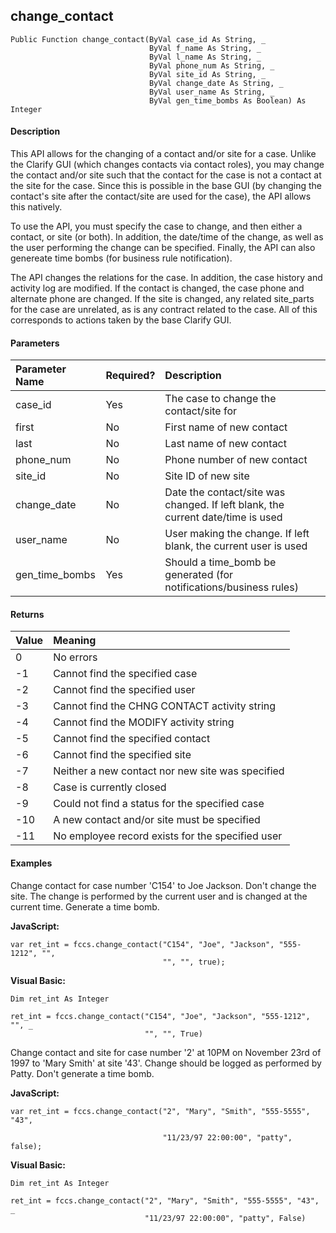 change_contact
--------------

```
Public Function change_contact(ByVal case_id As String, _
                               ByVal f_name As String, _
                               ByVal l_name As String, _
                               ByVal phone_num As String, _
                               ByVal site_id As String, _
                               ByVal change_date As String, _
                               ByVal user_name As String, _
                               ByVal gen_time_bombs As Boolean) As Integer
```

#### Description

This API allows for the changing of a contact and/or site for a case. Unlike the Clarify GUI (which changes contacts via contact roles), you may change the contact and/or site such that the contact for the case is not a contact at the site for the case. Since this is possible in the base GUI (by changing the contact's site after the contact/site are used for the case), the API allows this natively.

To use the API, you must specify the case to change, and then either a contact, or site (or both). In addition, the date/time of the change, as well as the user performing the change can be specified. Finally, the API can also genereate time bombs (for business rule notification).

The API changes the relations for the case. In addition, the case history and activity log are modified. If the contact is changed, the case phone and alternate phone are changed. If the site is changed, any related site_parts for the case are unrelated, as is any contract related to the case. All of this corresponds to actions taken by the base Clarify GUI.

#### Parameters

| Parameter Name | Required? | Description |
|:--- |:--- |:--- |
| case_id | Yes | The case to change the contact/site for |
| first | No | First name of new contact |
| last | No | Last name of new contact |
| phone_num | No | Phone number of new contact |
| site_id | No | Site ID of new site |
| change_date | No | Date the contact/site was changed. If left blank, the current date/time is used |
| user_name | No | User making the change. If left blank, the current user is used |
| gen_time_bombs | Yes | Should a time_bomb be generated (for notifications/business rules) |

#### Returns

| Value | Meaning |
|:--- |:--- |
| 0 | No errors |
| -1 | Cannot find the specified case |
| -2 | Cannot find the specified user |
| -3 | Cannot find the CHNG CONTACT activity string |
| -4 | Cannot find the MODIFY activity string |
| -5 | Cannot find the specified contact |
| -6 | Cannot find the specified site |
| -7 | Neither a new contact nor new site was specified |
| -8 | Case is currently closed |
| -9 | Could not find a status for the specified case |
| -10 | A new contact and/or site must be specified |
| -11 | No employee record exists for the specified user |

#### Examples

Change contact for case number 'C154' to Joe Jackson. Don't change the site. The change is performed by the current user and is changed at the current time. Generate a time bomb.

**JavaScript:**
```
var ret_int = fccs.change_contact("C154", "Joe", "Jackson", "555-1212", "",
                                  "", "", true);
```

**Visual Basic:**
```
Dim ret_int As Integer

ret_int = fccs.change_contact("C154", "Joe", "Jackson", "555-1212", "", _
                              "", "", True)
```

Change contact and site for case number '2' at 10PM on November 23rd of 1997 to 'Mary Smith' at site '43'. Change should be logged as performed by Patty. Don't generate a time bomb.

**JavaScript:**
```
var ret_int = fccs.change_contact("2", "Mary", "Smith", "555-5555", "43",

                                  "11/23/97 22:00:00", "patty", false);
```

**Visual Basic:**
```
Dim ret_int As Integer

ret_int = fccs.change_contact("2", "Mary", "Smith", "555-5555", "43", _
                              "11/23/97 22:00:00", "patty", False)
```